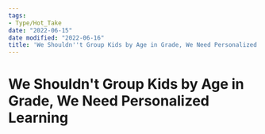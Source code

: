 ```yaml
---
tags:
- Type/Hot_Take
date: "2022-06-15"
date modified: "2022-06-16"
title: 'We Shouldn''t Group Kids by Age in Grade, We Need Personalized Learning'
---
```


# We Shouldn't Group Kids by Age in Grade, We Need Personalized Learning
